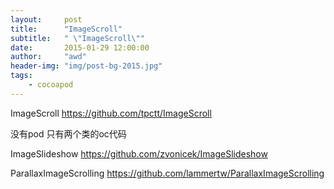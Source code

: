 ```yaml
---
layout:     post
title:      "ImageScroll"
subtitle:   " \"ImageScroll\""
date:       2015-01-29 12:00:00
author:     "awd"
header-img: "img/post-bg-2015.jpg"
tags:
    - cocoapod
---
```

ImageScroll
https://github.com/tpctt/ImageScroll

没有pod
只有两个类的oc代码

ImageSlideshow
https://github.com/zvonicek/ImageSlideshow


ParallaxImageScrolling
https://github.com/lammertw/ParallaxImageScrolling



